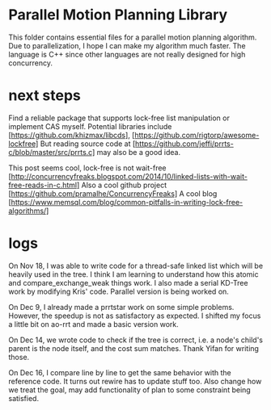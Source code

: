 # Parallel Motion Planning Library
This folder contains essential files for a parallel motion planning algorithm.
Due to parallelization, I hope I can make my algorithm much faster.
The language is C++ since other languages are not really designed for high concurrency.


# next steps
Find a reliable package that supports lock-free list manipulation or implement CAS myself.
Potential libraries include [https://github.com/khizmax/libcds], [https://github.com/rigtorp/awesome-lockfree]
But reading source code at [https://github.com/jeffi/prrts-c/blob/master/src/prrts.c] may also be a good idea.

This post seems cool, lock-free is not wait-free [http://concurrencyfreaks.blogspot.com/2014/10/linked-lists-with-wait-free-reads-in-c.html]
Also a cool github project [https://github.com/pramalhe/ConcurrencyFreaks]
A cool blog [https://www.memsql.com/blog/common-pitfalls-in-writing-lock-free-algorithms/]

# logs
On Nov 18, I was able to write code for a thread-safe linked list which will be heavily used in the tree.
I think I am learning to understand how this atomic and compare_exchange_weak things work.
I also made a serial KD-Tree work by modifying Kris' code.
Parallel version is being worked on.

On Dec 9, I already made a prrtstar work on some simple problems. However, the speedup is not as satisfactory as expected.
I shifted my focus a little bit on ao-rrt and made a basic version work.

On Dec 14, we wrote code to check if the tree is correct, i.e. a node's child's parent is the node itself, and the cost sum matches. Thank Yifan for writing those.

On Dec 16, I compare line by line to get the same behavior with the reference code. It turns out rewire has to update stuff too. Also change how we treat the goal, may add functionality of plan to some constraint being satisfied.